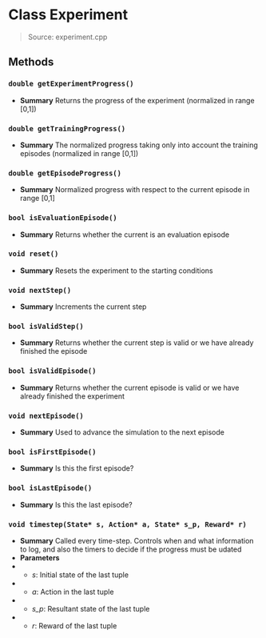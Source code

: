 # Class Experiment
> Source: experiment.cpp
## Methods
### ``double getExperimentProgress()``
* **Summary**
  Returns the progress of the experiment (normalized in range [0,1])
### ``double getTrainingProgress()``
* **Summary**
  The normalized progress taking only into account the training episodes (normalized in range [0,1])
### ``double getEpisodeProgress()``
* **Summary**
  Normalized progress with respect to the current episode in range [0,1]
### ``bool isEvaluationEpisode()``
* **Summary**
  Returns whether the current is an evaluation episode
### ``void reset()``
* **Summary**
  Resets the experiment to the starting conditions
### ``void nextStep()``
* **Summary**
  Increments the current step
### ``bool isValidStep()``
* **Summary**
  Returns whether the current step is valid or we have already finished the episode
### ``bool isValidEpisode()``
* **Summary**
  Returns whether the current episode is valid or we have already finished the experiment
### ``void nextEpisode()``
* **Summary**
  Used to advance the simulation to the next episode
### ``bool isFirstEpisode()``
* **Summary**
  Is this the first episode?
### ``bool isLastEpisode()``
* **Summary**
  Is this the last episode?
### ``void timestep(State* s, Action* a, State* s_p, Reward* r)``
* **Summary**
  Called every time-step. Controls when and what information to log, and also the timers to decide if the progress must be udated
* **Parameters**
* * _s_: Initial state of the last tuple
* * _a_: Action in the last tuple
* * _s_p_: Resultant state of the last tuple
* * _r_: Reward of the last tuple
